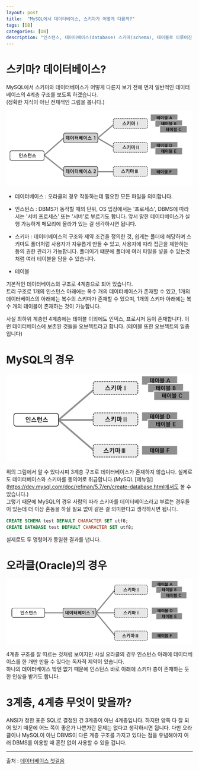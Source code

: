 ```yaml
---
layout: post
title:  "MySQL에서 데이터베이스, 스키마가 어떻게 다를까?"
tags: [DB]
categories: [DB]
description: "인스턴스, 데이터베이스(database) 스키마(schema), 테이블로 이루어진 계층 구조를 알아보자"
---
```


스키마? 데이터베이스?    
=================  

MySQL에서 스키마와 데이터베이스가 어떻게 다른지 보기 전에 먼저 일반적인 데이터베이스의 4계층 구조를 보도록 하겠습니다.  
(정확한 지식이 아닌 전체적인 그림을 봅니다.)  

![base](/images/db/base.png)  

- 데이터베이스 : 오라클의 경우 작동하는데 필요한 모든 파일을 의미합니다.  

- 인스턴스 : DBMS가 동작할 때의 단위, OS 입장에서는 '프로세스', DBMS에 따라서는 '서버 프로세스' 또는 '서버'로 부르기도 합니다. 앞서 말한 데이터베이스가 실행 가능하게 메모리에 올라가 있는 걸 생각하시면 됩니다.   

- 스키마 : 데이터베이스의 구조와 제약 조건을 정의한 것, 쉽게는 폴더에 해당하며 스키마도 폴더처럼 사용자가 자유롭게 만들 수 있고, 사용자에 따라 접근을 제한하는 등의 권한 관리가 가능합니다. 폴더이기 떄문에 폴더에 여러 파일을 넣을 수 있는것 처럼 여러 테이블을 담을 수 있습니다.  

- 테이블  

기본적인 데이터베이스의 구조로 4계층으로 되어 있습니다.  
트리 구조로 1개의 인스턴스 아래에는 복수 개의 데이터베이스가 존재할 수 있고, 1개의 데이터베이스의 아래에는 복수의 스키마가 존재할 수 있으며, 1개의 스키마 아래에는 복수 개의 테이블이 존재하는 것이 가능합니다.  

사실 최하위 계층인 4계층에는 테이블 이외에도 인덱스, 프로시저 등이 존재합니다. 이런 데이터베이스에 보존된 것들을 오브젝트라고 합니다. (테이블 또한 오브젝트의 일종입니다)


MySQL의 경우  
===========  

![mysql](/images/db/mysql.png)  

위의 그림에서 알 수 있다시피 3계층 구조로 데이터베이스가 존재하지 않습니다. 실제로도 데이터베이스와 스키마를 동의어로 취급합니다.(MySQL [메뉴얼](https://dev.mysql.com/doc/refman/5.7/en/create-database.html에서도 볼 수 있습니다.)  
그렇기 때문에 MySQL의 경우 사람의 따라 스키마를 데이터베이스라고 부르는 경우들이 있는데 더 이상 혼동을 하실 필요 없이 같은 걸 의미한다고 생각하시면 됩니다.  

```sql  
CREATE SCHEMA test DEFAULT CHARACTER SET utf8;
CREATE DATABASE test DEFAULT CHARACTER SET utf8;
```

실제로도 두 명령어가 동일한 결과를 냅니다.  

오라클(Oracle)의 경우  
===================  

![oracle](/images/db/oracle.png)  

4계층 구조를 잘 따르는 것처럼 보이지만 사실 오라클의 경우 인스턴스 아래에 데이터베이스를 한 개만 만들 수 있다는 독자적 제약이 있습니다.  
하나의 데이터베이스 밖엔 없기 때문에 인스턴스 바로 아래에 스키마 층이 존재하는 듯한 인상을 받기도 합니다.  

3계층, 4계층 무엇이 맞을까?  
======================  

ANSI가 정한 표준 SQL로 결정된 건 3계층이 아닌 4계층입니다. 하지만 양쪽 다 잘 되어 있기 때문에 어느 쪽이 좋은가 나쁜가란 문제는 없다고 생각하시면 됩니다. 다만 오라클이나 MySQL이 아닌 DBMS이 다른 계층 구조를 가지고 있다는 점을 유념해야지 여러 DBMS를 이용할 때 혼란 없이 사용할 수 있을 겁니다.  

---  

출처 : [데이터베이스 첫걸음](https://book.naver.com/bookdb/book_detail.nhn?bid=11154846)  
